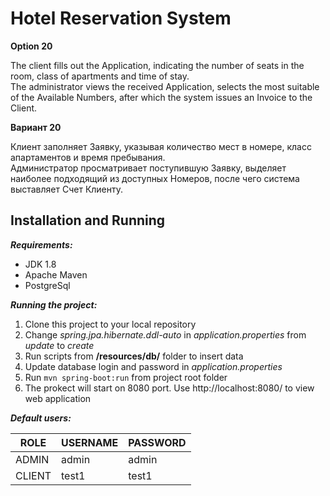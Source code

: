 # Hotel Reservation System

**Option 20**

The client fills out the Application, indicating the number of seats in the room, class of apartments and time of stay.   
The administrator views the received Application, selects the most suitable of the Available Numbers, 
after which the system issues an Invoice to the Client.

**Вариант 20**

Клиент заполняет Заявку, указывая количество мест в номере, класс апартаментов и время пребывания.  
Администратор просматривает поступившую Заявку, выделяет наиболее подходящий из доступных Номеров, после чего система выставляет Счет Клиенту. 

## Installation and Running

**_Requirements:_**
* JDK 1.8
* Apache Maven
* PostgreSql

**_Running the project:_**
1. Clone this project to your local repository
2. Change _spring.jpa.hibernate.ddl-auto_ in _application.properties_ from _update_ to _create_
3.  Run scripts from **/resources/db/** folder to insert data
3. Update database login and password in _application.properties_
4. Run `mvn spring-boot:run` from project root folder
5. The prokect will start on 8080 port. Use http://localhost:8080/ to view web application

**_Default users:_**

ROLE | USERNAME | PASSWORD
---- | -------- | --------
ADMIN | admin | admin
CLIENT | test1 | test1
